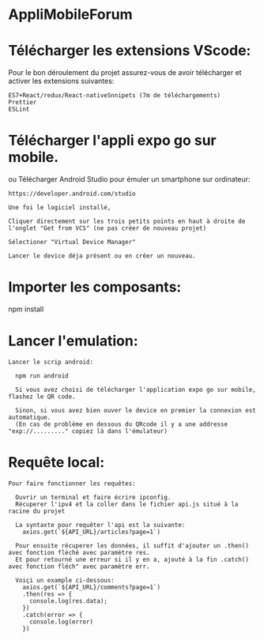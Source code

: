 # AppliMobileForum

# Télécharger les extensions VScode:
  
  Pour le bon déroulement du projet assurez-vous de avoir télécharger et activer les extensions suivantes:
  
    ES7+React/redux/React-nativeSnnipets (7m de téléchargements)
    Prettier
    ESLint
    
    

# Télécharger l'appli expo go sur mobile.
 ou
  Télécharger Android Studio pour émuler un smartphone sur ordinateur:

    https://developer.android.com/studio
  
    Une foi le logiciel installé, 
  
    Cliquer directement sur les trois petits points en haut à droite de l'onglet "Get from VCS" (ne pas créer de nouveau projet)
  
    Sélectioner "Virtual Device Manager"
  
    Lancer le device déja présent ou en créer un nouveau.
    
    
    
# Importer les composants:

  npm install
  
  
  
# Lancer l'emulation:
 
    Lancer le scrip android:
    
      npm run android
      
      Si vous avez choisi de télécharger l'application expo go sur mobile, flashez le QR code.
      
      Sinon, si vous avez bien ouver le device en premier la connexion est automatique.
      (En cas de problème en dessous du QRcode il y a une addresse "exp://........." copiez là dans l'émulateur)

# Requête local:

    Pour faire fonctionner les requêtes:

      Ouvrir un terminal et faire écrire ipconfig.
      Récuperer l'ipv4 et la coller dans le fichier api.js situé à la racine du projet

      La syntaxte pour requêter l'api est la suivante:
        axios.get(`${API_URL}/articles?page=1`)
      
      Pour ensuite récuperer les données, il suffit d'ajouter un .then() avec fonction fléché avec paramètre res.
      Et pour retourné une erreur si il y en a, ajouté à la fin .catch() avec fonction fléch" avec paramètre err.

      Voiçi un example ci-dessous:
        axios.get(`${API_URL}/comments?page=1`)
        .then(res => {
          console.log(res.data);
        })
        .catch(error => {
          console.log(error)
        })
      
    
